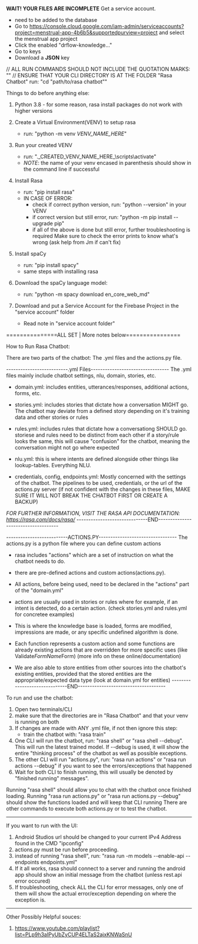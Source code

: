 **WAIT! YOUR FILES ARE INCOMPLETE**
Get a service account.
- need to be added to the database
- Go to https://console.cloud.google.com/iam-admin/serviceaccounts?project=menstrual-app-4b6b5&supportedpurview=project and select the menstrual app project
- Click the enabled "drflow-knowledge..."
- Go to keys
- Download a **JSON** key

// ALL RUN COMMANDS SHOULD NOT INCLUDE THE QUOTATION MARKS: ""
// ENSURE THAT YOUR CLI DIRECTORY IS AT THE FOLDER "Rasa Chatbot" run: "cd "path/to/rasa chatbot""

Things to do before anything else:

1. Python 3.8 - for some reason, rasa install packages 
do not work with higher versions

2. Create a Virtual Environment(VENV) to setup rasa
	- run: "python -m venv _VENV_NAME_HERE_"

3. Run your created VENV
	- run: ".\_CREATED_VENV_NAME_HERE_\scripts\activate"
	- *NOTE*: the name of your venv encased in parenthesis 
		should show in the command line if successful

4. Install Rasa
	- run: "pip install rasa"
	- IN CASE OF ERROR:
		- check if correct python version, run: "python --version" in your VENV
		- if correct version but still error, run: "python -m pip install --upgrade pip"
		- if all of the above is done but still error, further troubleshooting is required
		Make sure to check the error prints to know what's wrong (ask help from Jm if can't fix)

5. Install spaCy
	- run: "pip install spacy"
	- same steps with installing rasa

6. Download the spaCy language model:
	- run: "python -m spacy download en_core_web_md"

7. Download and put a Service Account for the Firebase Project in the "service account" folder
	- Read note in "service account folder"

===============ALL SET | More notes below================

How to Run Rasa Chatbot:

There are two parts of the chatbot: The .yml files and the actions.py file. 

--------------------------.yml Files---------------------------------
The .yml files mainly include chatbot settings, nlu, domain, stories, etc.
- domain.yml: includes entities, utterances/responses, additional actions, forms, etc.

- stories.yml: includes stories that dictate how a conversation MIGHT go. The chatbot may deviate from a defined story 
	depending on it's training data and other stories or rules

- rules.yml: includes rules that dictate how a conversationg SHOULD go. storiese and rules need to be distinct from each other
	if a story/rule looks the same, this will cause "confusion" for the chatbot, meaning the conversation might not go where expected

- nlu.yml: this is where intents are defined alongside other things like lookup-tables. Everything NLU.

- credentials, config, endpoints.yml: Mostly concerned with the settings of the chatbot. The pipelines to be used, credentials, or the url of the actions.py server
	(if not confident with the changes in these files, MAKE SURE IT WILL NOT BREAK THE CHATBOT FIRST OR CREATE A BACKUP)

*FOR FURTHER INFORMATION, VISIT THE RASA API DOCUMENTATION: https://rasa.com/docs/rasa/*
------------------------------END------------------------------------

--------------------------ACTIONS.PY---------------------------------
The actions.py is a python file where you can define custom actions
- rasa includes "actions" which are a set of instruction on what the chatbot needs to do.

- there are pre-defined actions and custom actions(actions.py).

- All actions, before being used, need to be declared in the "actions" part of the "domain.yml"

- actions are usually used in stories or rules where for example, if an intent is detected, do a certain action. (check stories.yml and rules.yml for concretee examples)

- This is where the knowledge base is loaded, forms are modified, impressions are made, or any specific undefined algorithm is done.

- Each function represents a custom action and some functions are already existing actions that are overridden for more specific uses (like Validate*FormName*Form)
	(more info on these online/documentation)

- We are also able to store entities from other sources into the chatbot's existing entities, provided that the stored entities are the appropriate/expected data type (look at domain.yml for entities)
------------------------------END-------------------------------------

To run and use the chatbot:

1. Open two terminals/CLI
2. make sure that the directories are in "Rasa Chatbot" and that your venv is running on both
3. If changes are made with ANY .yml file, if not then ignore this step:
	- train the chatbot with: "rasa train"
4. One CLI will run the chatbot, run: "rasa shell" or "rasa shell --debug". This will run the latest trained model. If --debug is used, it will show the entire "thinking process" of the chatbot as well as possible exceptions. 
5. The other CLI will run "actions.py", run: "rasa run actions" or "rasa run actions --debug" if you want to see the errors/exceptions that happened
6. Wait for both CLI to finish running, this will usually be denoted by "finished running" messages". 

Running "rasa shell" should allow you to chat with the  chatbot once finished loading.
Running "rasa run actions.py" or "rasa run actions.py --debug" should  show the functions loaded and will keep that CLI running
There are other commands to execute both actions.py or to test the chatbot.

-------------------------------------------------------------------------

If you want to run with the UI:
1. Android Studios url should be changed to your current IPv4 Address found in the CMD "ipconfig"
2. actions.py must be run before proceeding.
3. instead of running "rasa shell", run: "rasa run -m models --enable-api --endpoints endpoints.yml"
4. If it all works, rasa should connect to a server and running the android app should show an initial message from the chatbot (unless rest.api error occured)
5. If troubleshooting, check ALL the CLI for error messages, only one of them will show the actual error/exception depending on where the exception is.

-------------------------------------------------------------------------

Other Possibly Helpful souces:
1. https://www.youtube.com/playlist?list=PLp9h3aIPyUbZyCUP4ELTaS2ajxKNWaSnU
